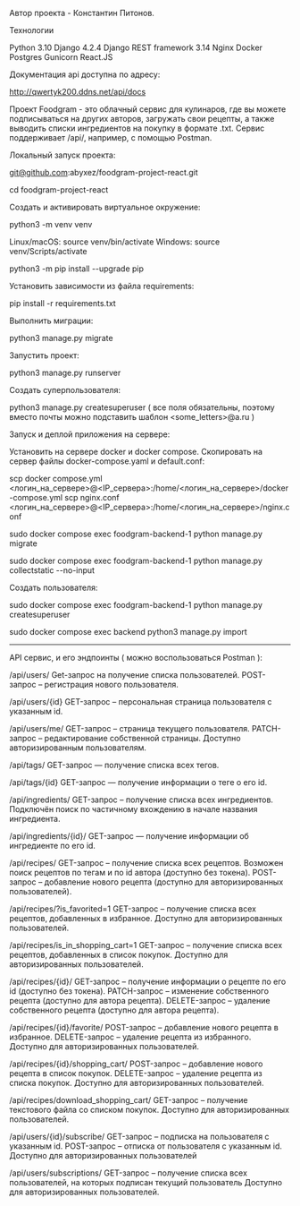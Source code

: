 Автор проекта - Константин Питонов. 

Технологии

Python 3.10
Django 4.2.4
Django REST framework 3.14
Nginx
Docker
Postgres
Gunicorn
React.JS

Документация api доступна по адресу:

http://qwertyk200.ddns.net/api/docs

Проект Foodgram - это облачный сервис для кулинаров, где вы можете подписываться на других авторов, загружать свои рецепты, а также выводить списки ингредиентов на покупку в формате .txt. Сервис поддерживает /api/, например, с помощью Postman.

Локальный запуск проекта:

git@github.com:abyxez/foodgram-project-react.git

cd foodgram-project-react

Создать и активировать виртуальное окружение:

python3 -m venv venv

Linux/macOS: source venv/bin/activate
Windows: source venv/Scripts/activate

python3 -m pip install --upgrade pip

Установить зависимости из файла requirements:

pip install -r requirements.txt

Выполнить миграции:

python3 manage.py migrate

Запустить проект:

python3 manage.py runserver

Создать суперпользователя:

python3 manage.py createsuperuser ( все поля обязательны, поэтому вместо почты можно подставить шаблон <some_letters>@a.ru )

Запуск и деплой приложения на сервере:

Установить на сервере docker и docker compose. Скопировать на сервер файлы docker-compose.yaml и default.conf:

scp docker compose.yml <логин_на_сервере>@<IP_сервера>:/home/<логин_на_сервере>/docker-compose.yml
scp nginx.conf <логин_на_сервере>@<IP_сервера>:/home/<логин_на_сервере>/nginx.conf

sudo docker compose exec foodgram-backend-1 python manage.py migrate

sudo docker compose exec foodgram-backend-1 python manage.py collectstatic --no-input 

Создать пользователя:

sudo docker compose exec foodgram-backend-1 python manage.py createsuperuser

sudo docker compose exec backend python3 manage.py import

------------------------------------------------------

API сервис, и его эндпоинты ( можно воспользоваться Postman ):

/api/users/ Get-запрос на получение списка пользователей. POST-запрос – регистрация нового пользователя.

/api/users/{id} GET-запрос – персональная страница пользователя с указанным id.

/api/users/me/ GET-запрос – страница текущего пользователя. PATCH-запрос – редактирование собственной страницы. Доступно авторизированным пользователям.

/api/tags/ GET-запрос — получение списка всех тегов.

/api/tags/{id} GET-запрос — получение информации о теге о его id.

/api/ingredients/ GET-запрос – получение списка всех ингредиентов. Подключён поиск по частичному вхождению в начале названия ингредиента.

/api/ingredients/{id}/ GET-запрос — получение информации об ингредиенте по его id.

/api/recipes/ GET-запрос – получение списка всех рецептов. Возможен поиск рецептов по тегам и по id автора (доступно без токена). POST-запрос – добавление нового рецепта (доступно для авторизированных пользователей).

/api/recipes/?is_favorited=1 GET-запрос – получение списка всех рецептов, добавленных в избранное. Доступно для авторизированных пользователей.

/api/recipes/is_in_shopping_cart=1 GET-запрос – получение списка всех рецептов, добавленных в список покупок. Доступно для авторизированных пользователей.

/api/recipes/{id}/ GET-запрос – получение информации о рецепте по его id (доступно без токена). PATCH-запрос – изменение собственного рецепта (доступно для автора рецепта). DELETE-запрос – удаление собственного рецепта (доступно для автора рецепта).

/api/recipes/{id}/favorite/ POST-запрос – добавление нового рецепта в избранное. DELETE-запрос – удаление рецепта из избранного. Доступно для авторизированных пользователей.

/api/recipes/{id}/shopping_cart/ POST-запрос – добавление нового рецепта в список покупок. DELETE-запрос – удаление рецепта из списка покупок. Доступно для авторизированных пользователей.

/api/recipes/download_shopping_cart/ GET-запрос – получение текстового файла со списком покупок. Доступно для авторизированных пользователей.

/api/users/{id}/subscribe/ GET-запрос – подписка на пользователя с указанным id. POST-запрос – отписка от пользователя с указанным id. Доступно для авторизированных пользователей

/api/users/subscriptions/ GET-запрос – получение списка всех пользователей, на которых подписан текущий пользователь Доступно для авторизированных пользователей.